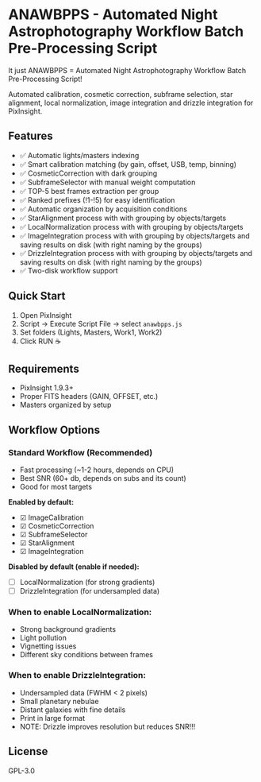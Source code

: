 # ANAWBPPS - Automated Night Astrophotography Workflow Batch Pre-Processing Script
It just ANAWBPPS = Automated Night Astrophotography Workflow Batch Pre-Processing Script!

Automated calibration, cosmetic correction, subframe selection, star alignment, local normalization, image integration and drizzle integration for PixInsight.

## Features
- ✅ Automatic lights/masters indexing
- ✅ Smart calibration matching (by gain, offset, USB, temp, binning)
- ✅ CosmeticCorrection with dark grouping
- ✅ SubframeSelector with manual weight computation
- ✅ TOP-5 best frames extraction per group
- ✅ Ranked prefixes (!1-!5) for easy identification
- ✅ Automatic organization by acquisition conditions
- ✅ StarAlignment process with with grouping by objects/targets
- ✅ LocalNormalization process with with grouping by objects/targets
- ✅ ImageIntegration process with with grouping by objects/targets and saving results on disk (with right naming by the groups)
- ✅ DrizzleIntegration process with with grouping by objects/targets and saving results on disk (with right naming by the groups)
- ✅ Two-disk workflow support


## Quick Start
1. Open PixInsight
2. Script → Execute Script File → select `anawbpps.js`
3. Set folders (Lights, Masters, Work1, Work2)
4. Click RUN ☕

## Requirements
- PixInsight 1.9.3+
- Proper FITS headers (GAIN, OFFSET, etc.)
- Masters organized by setup

## Workflow Options

### Standard Workflow (Recommended)
- Fast processing (~1-2 hours, depends on CPU)
- Best SNR (60+ db, depends on subs and its count)
- Good for most targets

**Enabled by default:**
- ☑ ImageCalibration
- ☑ CosmeticCorrection
- ☑ SubframeSelector
- ☑ StarAlignment
- ☑ ImageIntegration

**Disabled by default (enable if needed):**
- ☐ LocalNormalization (for strong gradients)
- ☐ DrizzleIntegration (for undersampled data)

### When to enable LocalNormalization:
- Strong background gradients
- Light pollution
- Vignetting issues
- Different sky conditions between frames

### When to enable DrizzleIntegration:
- Undersampled data (FWHM < 2 pixels)
- Small planetary nebulae
- Distant galaxies with fine details
- Print in large format
- NOTE: Drizzle improves resolution but reduces SNR!!!

## License
GPL-3.0
